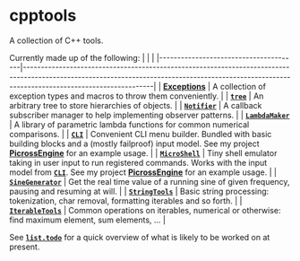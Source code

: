 # cpptools
A collection of C++ tools.  

Currently made up of the following:
|                                       |                                                                                                                                                                                                |
|---------------------------------------|------------------------------------------------------------------------------------------------------------------------------------------------------------------------------------------------|
| [**Exceptions**][ex]                  | A collection of exception types and macros to throw them conveniently.                                                                                                                         |
| [**`tree`**][tree]                    | An arbitrary tree to store hierarchies of objects.                                                                                                                                             |
| [**`Notifier`**][notifier]            | A callback subscriber manager to help implementing observer patterns.                                                                                                                          |
| [**`LambdaMaker`**][lambda]           | A library of parametric lambda functions for common numerical comparisons.                                                                                                                     |
| [**`CLI`**][cli]                      | Convenient CLI menu builder. Bundled with basic building blocks and a (mostly failproof) input model. See my project [**PicrossEngine**][picross_cli] for an example usage.                    |
| [**`MicroShell`**][shell]             | Tiny shell emulator taking in user input to run registered commands. Works with the input model from [**`CLI`**][cli]. See my project [**PicrossEngine**][picross_shell] for an example usage. |
| [**`SineGenerator`**][sine]           | Get the real time value of a running sine of given frequency, pausing and resuming at will.                                                                                                    |
| [**`StringTools`**][string_tools]     | Basic string processing: tokenization, char removal, formatting iterables and so forth.                                                                                                        |
| [**`IterableTools`**][iter_tools]     | Common operations on iterables, numerical or otherwise: find maximum element, sum elements, ...                                                                                                |

See [**`list.todo`**][todo] for a quick overview of what is likely to be worked
on at present.

[ex]:               https://github.com/deqyra/CppTools/blob/master/cpptools/make_basic_exception.hpp
[tree]:             https://github.com/deqyra/CppTools/blob/master/cpptools/tree.hpp
[notifier]:         https://github.com/deqyra/CppTools/blob/master/cpptools/notifier.hpp
[lambda]:           https://github.com/deqyra/CppTools/blob/master/cpptools/lambda_maker.hpp
[cli]:              https://github.com/deqyra/CppTools/tree/master/cpptools/cli
[picross_cli]:      https://github.com/deqyra/PicrossEngine/blob/master/main.cpp#L48
[shell]:            https://github.com/deqyra/CppTools/tree/master/cpptools/micro_shell
[picross_shell]:    https://github.com/deqyra/PicrossEngine/blob/master/picross_cli/cli_modify_grid_command.cpp#L41
[sine]:             https://github.com/deqyra/CppTools/blob/master/cpptools/sine_generator.hpp
[string_tools]:     https://github.com/deqyra/CppTools/blob/master/cpptools/string_tools.hpp
[iter_tools]:       https://github.com/deqyra/CppTools/blob/master/cpptools/iter_tools.hpp
[todo]:             https://github.com/deqyra/CppTools/blob/master/list.todo